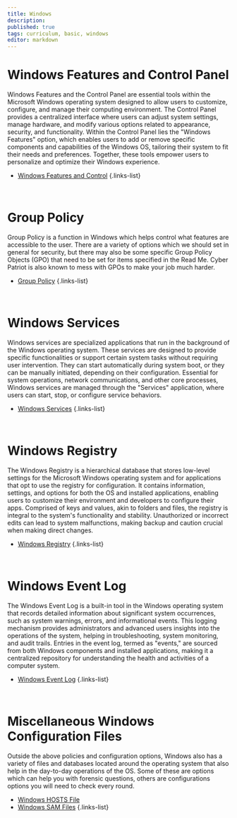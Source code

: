 ```yaml
---
title: Windows
description: 
published: true
tags: curriculum, basic, windows
editor: markdown
---
```


# Windows Features and Control Panel
Windows Features and the Control Panel are essential tools within the Microsoft Windows operating system designed to allow users to customize, configure, and manage their computing environment. The Control Panel provides a centralized interface where users can adjust system settings, manage hardware, and modify various options related to appearance, security, and functionality. Within the Control Panel lies the "Windows Features" option, which enables users to add or remove specific components and capabilities of the Windows OS, tailoring their system to fit their needs and preferences. Together, these tools empower users to personalize and optimize their Windows experience.
- [Windows Features and Control](/windows/windows-features-and-control-panel)
{.links-list}

<br> 

# Group Policy
Group Policy is a function in Windows which helps control what features are accessible to the user. There are a variety of options which we should set in general for security, but there may also be some specific Group Policy Objects (GPO) that need to be set for items specified in the Read Me. Cyber Patriot is also known to mess with GPOs to make your job much harder.
- [Group Policy](/windows/group-policy)
{.links-list}

<br>

# Windows Services 
Windows services are specialized applications that run in the background of the Windows operating system. These services are designed to provide specific functionalities or support certain system tasks without requiring user intervention. They can start automatically during system boot, or they can be manually initiated, depending on their configuration. Essential for system operations, network communications, and other core processes, Windows services are managed through the "Services" application, where users can start, stop, or configure service behaviors.
- [Windows Services](/windows/windows-services)
{.links-list}

<br>

# Windows Registry
The Windows Registry is a hierarchical database that stores low-level settings for the Microsoft Windows operating system and for applications that opt to use the registry for configuration. It contains information, settings, and options for both the OS and installed applications, enabling users to customize their environment and developers to configure their apps. Comprised of keys and values, akin to folders and files, the registry is integral to the system's functionality and stability. Unauthorized or incorrect edits can lead to system malfunctions, making backup and caution crucial when making direct changes.
- [Windows Registry](/windows/windows-registry)
{.links-list}

<br> 

# Windows Event Log
The Windows Event Log is a built-in tool in the Windows operating system that records detailed information about significant system occurrences, such as system warnings, errors, and informational events. This logging mechanism provides administrators and advanced users insights into the operations of the system, helping in troubleshooting, system monitoring, and audit trails. Entries in the event log, termed as "events," are sourced from both Windows components and installed applications, making it a centralized repository for understanding the health and activities of a computer system.
- [Windows Event Log](/windows/windows-event-log)
{.links-list}

<br>


# Miscellaneous Windows Configuration Files
Outside the above policies and configuration options, Windows also has a variety of files and databases located around the operating system that also help in the day-to-day operations of the OS. Some of these are options which can help you with forensic questions, others are configurations options you will need to check every round. 
- [Windows HOSTS File](/windows/windows-hosts-file)
- [Windows SAM Files](/windows/windows-hosts-file)
{.links-list}

<br> 